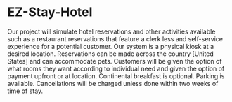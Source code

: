 # EZ-Stay-Hotel
Our project will simulate hotel reservations and other activities available such as a restaurant reservations that feature a clerk less and self-service experience for a potential customer. Our system is a physical kiosk at a desired location. Reservations can be made across the country [United States] and can accommodate pets. Customers will be given the option of what rooms they want according to individual need and given the option of payment upfront or at location. Continental breakfast is optional. Parking is available. Cancellations will be charged unless done within two weeks of time of stay.

